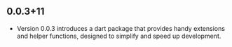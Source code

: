 ## 0.0.3+11 

* Version 0.0.3 introduces a dart package that provides handy extensions and helper functions, designed to simplify and speed up development.

